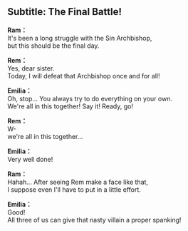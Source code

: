 # 

  
## Subtitle: The Final Battle!
  
**Ram：**  
It's been a long struggle with the Sin Archbishop,  
but this should be the final day.  
  
**Rem：**  
Yes, dear sister.  
Today, I will defeat that Archbishop once and for all!  
  
**Emilia：**  
Oh, stop... You always try to do everything on your own.  
We're all in this together! Say it! Ready, go!  
  
**Rem：**  
W-  
we're all in this together...  
  
**Emilia：**  
Very well done!  
  
**Ram：**  
Hahah... After seeing Rem make a face like that,  
I suppose even I'll have to put in a little effort.  
  
**Emilia：**  
Good!  
All three of us can give that nasty villain a proper spanking!  
